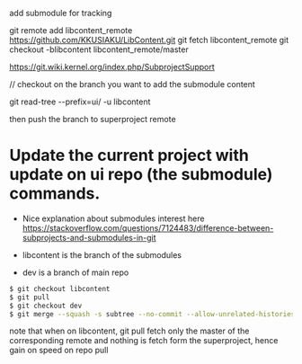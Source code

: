 


add submodule for tracking 

git remote add libcontent_remote https://github.com/KKUSIAKU/LibContent.git
git fetch libcontent_remote
git checkout -blibcontent libcontent_remote/master

https://git.wiki.kernel.org/index.php/SubprojectSupport

// checkout on the branch you want to add the submodule content

git read-tree --prefix=ui/ -u libcontent

then push the branch to superproject remote 


# Update the current project with update on ui repo (the submodule) commands.

* Nice explanation about submodules interest here
https://stackoverflow.com/questions/7124483/difference-between-subprojects-and-submodules-in-git

* libcontent is the branch of the submodules
* dev is a branch of main repo

```bash
$ git checkout libcontent
$ git pull
$ git checkout dev 
$ git merge --squash -s subtree --no-commit --allow-unrelated-histories  libcontent
```

note that when on libcontent, git pull fetch only the master of the corresponding remote and nothing is fetch form the superproject, hence gain on speed on repo pull